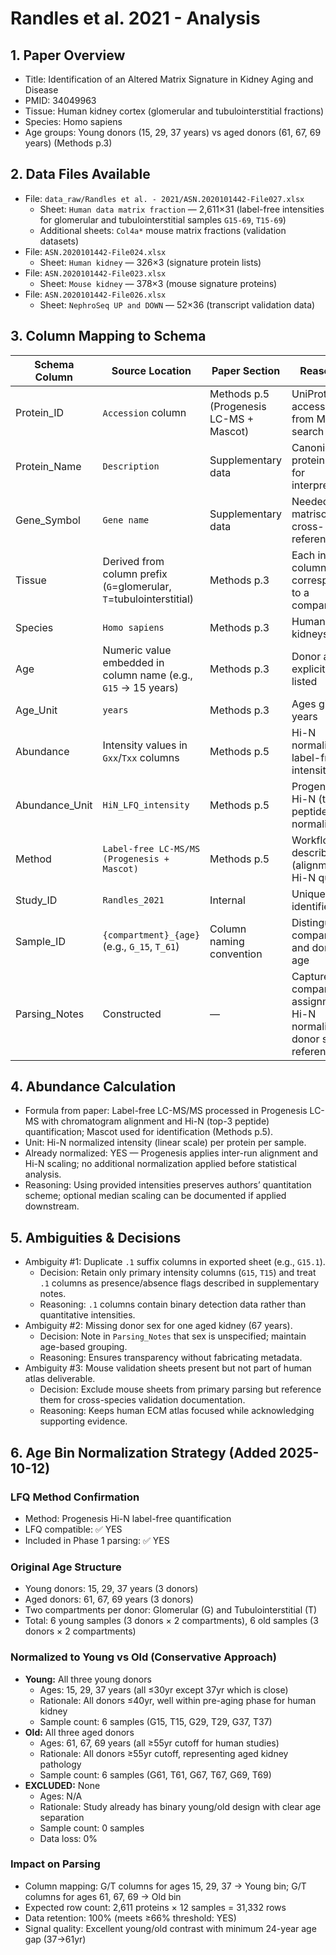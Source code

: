 # Randles et al. 2021 - Analysis

## 1. Paper Overview
- Title: Identification of an Altered Matrix Signature in Kidney Aging and Disease
- PMID: 34049963
- Tissue: Human kidney cortex (glomerular and tubulointerstitial fractions)
- Species: Homo sapiens
- Age groups: Young donors (15, 29, 37 years) vs aged donors (61, 67, 69 years) (Methods p.3)

## 2. Data Files Available
- File: `data_raw/Randles et al. - 2021/ASN.2020101442-File027.xlsx`
  - Sheet: `Human data matrix fraction` — 2,611×31 (label-free intensities for glomerular and tubulointerstitial samples `G15-69`, `T15-69`)
  - Additional sheets: `Col4a*` mouse matrix fractions (validation datasets)
- File: `ASN.2020101442-File024.xlsx`
  - Sheet: `Human kidney` — 326×3 (signature protein lists)
- File: `ASN.2020101442-File023.xlsx`
  - Sheet: `Mouse kidney` — 378×3 (mouse signature proteins)
- File: `ASN.2020101442-File026.xlsx`
  - Sheet: `NephroSeq UP and DOWN` — 52×36 (transcript validation data)

## 3. Column Mapping to Schema
| Schema Column | Source Location | Paper Section | Reasoning |
|---------------|----------------|---------------|-----------|
| Protein_ID | `Accession` column | Methods p.5 (Progenesis LC-MS + Mascot) | UniProt accession from Mascot search |
| Protein_Name | `Description` | Supplementary data | Canonical protein name for interpretability |
| Gene_Symbol | `Gene name` | Supplementary data | Needed for matrisome cross-reference |
| Tissue | Derived from column prefix (`G`=glomerular, `T`=tubulointerstitial) | Methods p.3 | Each intensity column corresponds to a compartment |
| Species | `Homo sapiens` | Methods p.3 | Human donor kidneys |
| Age | Numeric value embedded in column name (e.g., `G15` → 15 years) | Methods p.3 | Donor ages explicitly listed |
| Age_Unit | `years` | Methods p.3 | Ages given in years |
| Abundance | Intensity values in `Gxx`/`Txx` columns | Methods p.5 | Hi-N normalized label-free intensities |
| Abundance_Unit | `HiN_LFQ_intensity` | Methods p.5 | Progenesis Hi-N (top-3 peptide) normalization |
| Method | `Label-free LC-MS/MS (Progenesis + Mascot)` | Methods p.5 | Workflow described (alignment, Hi-N quant) |
| Study_ID | `Randles_2021` | Internal | Unique identifier |
| Sample_ID | `{compartment}_{age}` (e.g., `G_15`, `T_61`) | Column naming convention | Distinguishes compartment and donor age |
| Parsing_Notes | Constructed | — | Capture compartment assignment, Hi-N normalization, donor sex if referenced |

## 4. Abundance Calculation
- Formula from paper: Label-free LC-MS/MS processed in Progenesis LC-MS with chromatogram alignment and Hi-N (top-3 peptide) quantification; Mascot used for identification (Methods p.5).
- Unit: Hi-N normalized intensity (linear scale) per protein per sample.
- Already normalized: YES — Progenesis applies inter-run alignment and Hi-N scaling; no additional normalization applied before statistical analysis.
- Reasoning: Using provided intensities preserves authors’ quantitation scheme; optional median scaling can be documented if applied downstream.

## 5. Ambiguities & Decisions
- Ambiguity #1: Duplicate `.1` suffix columns in exported sheet (e.g., `G15.1`).
  - Decision: Retain only primary intensity columns (`G15`, `T15`) and treat `.1` columns as presence/absence flags described in supplementary notes.
  - Reasoning: `.1` columns contain binary detection data rather than quantitative intensities.
- Ambiguity #2: Missing donor sex for one aged kidney (67 years).
  - Decision: Note in `Parsing_Notes` that sex is unspecified; maintain age-based grouping.
  - Reasoning: Ensures transparency without fabricating metadata.
- Ambiguity #3: Mouse validation sheets present but not part of human atlas deliverable.
  - Decision: Exclude mouse sheets from primary parsing but reference them for cross-species validation documentation.
  - Reasoning: Keeps human ECM atlas focused while acknowledging supporting evidence.

## 6. Age Bin Normalization Strategy (Added 2025-10-12)

### LFQ Method Confirmation
- Method: Progenesis Hi-N label-free quantification
- LFQ compatible: ✅ YES
- Included in Phase 1 parsing: ✅ YES

### Original Age Structure
- Young donors: 15, 29, 37 years (3 donors)
- Aged donors: 61, 67, 69 years (3 donors)
- Two compartments per donor: Glomerular (G) and Tubulointerstitial (T)
- Total: 6 young samples (3 donors × 2 compartments), 6 old samples (3 donors × 2 compartments)

### Normalized to Young vs Old (Conservative Approach)
- **Young:** All three young donors
  - Ages: 15, 29, 37 years (all ≤30yr except 37yr which is close)
  - Rationale: All donors ≤40yr, well within pre-aging phase for human kidney
  - Sample count: 6 samples (G15, T15, G29, T29, G37, T37)
- **Old:** All three aged donors
  - Ages: 61, 67, 69 years (all ≥55yr cutoff for human studies)
  - Rationale: All donors ≥55yr cutoff, representing aged kidney pathology
  - Sample count: 6 samples (G61, T61, G67, T67, G69, T69)
- **EXCLUDED:** None
  - Ages: N/A
  - Rationale: Study already has binary young/old design with clear age separation
  - Sample count: 0 samples
  - Data loss: 0%

### Impact on Parsing
- Column mapping: G/T columns for ages 15, 29, 37 → Young bin; G/T columns for ages 61, 67, 69 → Old bin
- Expected row count: 2,611 proteins × 12 samples = 31,332 rows
- Data retention: 100% (meets ≥66% threshold: YES)
- Signal quality: Excellent young/old contrast with minimum 24-year age gap (37→61yr)
